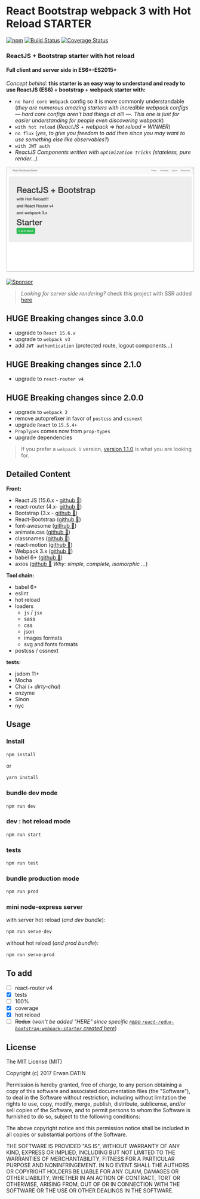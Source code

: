 React Bootstrap webpack 3 with Hot Reload STARTER
==========
[![npm](https://img.shields.io/npm/l/express.svg?maxAge=2592000)](https://github.com/MacKentoch/react-bootstrap-webpack-starter)
[![Build Status](https://travis-ci.org/MacKentoch/react-bootstrap-webpack-starter.svg?branch=master)](https://travis-ci.org/MacKentoch/react-bootstrap-webpack-starter)
[![Coverage Status](https://coveralls.io/repos/github/MacKentoch/react-bootstrap-webpack-starter/badge.svg?branch=master)](https://coveralls.io/github/MacKentoch/react-bootstrap-webpack-starter?branch=master)

### ReactJS + Bootstrap starter with hot reload

#### Full client and server side in ES6+-ES2015+


*Concept behind:* **this starter is an easy way to understand and ready to use ReactJS (ES6) + bootstrap + webpack starter with:**
- `no hard core Webpack` config so it is more commonly understandable (*they are numerous amazing starters with incredible webpack configs — hard core configs aren't bad things at all! —. This one is just for easier understanding for people even discovering webpack*)
- `with hot reload` (*ReactJS + webpack => hot reload = WINNER*)
- `no flux` (*yes, to give you freedom to add then since you may want to use something else like observables?*)
- `with JWT auth`
- *ReactJS Components written with `optimization tricks` (stateless, pure render...).*

![preview](./preview/preview.png)

<a target='_blank' rel='nofollow' href='https://app.codesponsor.io/link/Mp96tCWH2KdajZuBzqB6jwj8/MacKentoch/react-bootstrap-webpack-starter'>
  <img alt='Sponsor' width='888' height='68' src='https://app.codesponsor.io/embed/Mp96tCWH2KdajZuBzqB6jwj8/MacKentoch/react-bootstrap-webpack-starter.svg' />
</a>

> *Looking for server side rendering?* check this project with SSR added [here](https://github.com/MacKentoch/react-bootstrap-webpack-ssr-starter#react-bootstrap-with-server-side-rendering-starter)

## HUGE Breaking changes since 3.0.0
- upgrade to `React 15.6.x`
- upgrade to `webpack v3`
- add `JWT authentication` (protected route, logout components...)

## HUGE Breaking changes since 2.1.0
- upgrade to `react-router v4`

## HUGE Breaking changes since 2.0.0
- upgrade to `webpack 2`
- remove autoprefixer in favor of `postcss` and `cssnext`
- upgrade `React` to `15.5.4+`
 - `PropTypes` comes now from `prop-types`
- upgrade dependencies


> If you prefer a `webpack 1` version, [version 1.1.0](https://github.com/MacKentoch/react-bootstrap-webpack-starter/tree/v1.1.0) is what you are looking for.

## Detailed Content

**Front:**
- React JS (15.6.x - [github :link:](https://github.com/facebook/react))
- react-router (4.x- [github :link:](https://github.com/reactjs/react-router))
- Bootstrap (3.x - [github :link:](https://github.com/twbs/bootstrap))
- React-Bootstrap ([github :link:](https://github.com/react-bootstrap/react-bootstrap))
- font-awesome ([github :link:](https://github.com/FortAwesome/Font-Awesome))
- animate.css ([github :link:](https://github.com/daneden/animate.css))
- classnames ([github :link:](https://github.com/JedWatson/classnames))
- react-motion ([github :link:](https://github.com/chenglou/react-motion))
- Webpack 3.x ([github :link:](https://github.com/webpack/webpack))
- babel 6+ ([github :link:](https://github.com/babel/babel))
- axios ([github :link:](https://github.com/mzabriskie/axios) *Why: simple, complete, isomorphic ...*)

**Tool chain:**
- babel 6+
- eslint
- hot reload
- loaders
  - `js` / `jsx`
  - sass
  - css
  - json
  - images formats
  - svg and fonts formats
- postcss / cssnext

**tests:**
- jsdom 11+
- Mocha
- Chai (*+ dirty-chai*)
- enzyme
- Sinon
- nyc


## Usage

### Install

```bash
npm install
```
or 

```bash
yarn install
```

### bundle dev mode

```bash
npm run dev
```

### dev : hot reload mode

```bash
npm run start
```

### tests

```bash
npm run test
```

### bundle production mode


```bash
npm run prod
```

### mini node-express server

with server hot reload (*and dev bundle*):
```bash
npm run serve-dev
```

without hot reload (*and prod bundle*):
```bash
npm run serve-prod
```



## To add
- [ ] react-router v4
- [x] tests
 - [ ] 100%
- [x] coverage
- [x] hot reload
- [ ] ~~Redux~~ (*won't be added "HERE" since specific [repo `react-redux-bootstrap-webpack-starter` created here](https://github.com/MacKentoch/react-redux-bootstrap-webpack-starter)*)

## License

The MIT License (MIT)

Copyright (c) 2017 Erwan DATIN

Permission is hereby granted, free of charge, to any person obtaining a copy of this software and associated documentation files (the "Software"), to deal in the Software without restriction, including without limitation the rights to use, copy, modify, merge, publish, distribute, sublicense, and/or sell copies of the Software, and to permit persons to whom the Software is furnished to do so, subject to the following conditions:

The above copyright notice and this permission notice shall be included in all copies or substantial portions of the Software.

THE SOFTWARE IS PROVIDED "AS IS", WITHOUT WARRANTY OF ANY KIND, EXPRESS OR IMPLIED, INCLUDING BUT NOT LIMITED TO THE WARRANTIES OF MERCHANTABILITY, FITNESS FOR A PARTICULAR PURPOSE AND NONINFRINGEMENT. IN NO EVENT SHALL THE AUTHORS OR COPYRIGHT HOLDERS BE LIABLE FOR ANY CLAIM, DAMAGES OR OTHER LIABILITY, WHETHER IN AN ACTION OF CONTRACT, TORT OR OTHERWISE, ARISING FROM, OUT OF OR IN CONNECTION WITH THE SOFTWARE OR THE USE OR OTHER DEALINGS IN THE SOFTWARE.
